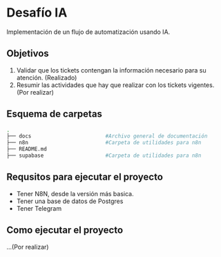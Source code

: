 # Desafío IA
Implementación de un flujo de automatización usando IA.

## Objetivos
1. Validar que los tickets contengan la información necesario para su atención. (Realizado)
2. Resumir las actividades que hay que realizar con los tickets vigentes. (Por realizar)

## Esquema de carpetas
```bash
.
├── docs                        #Archivo general de documentación
├── n8n                         #Carpeta de utilidades para n8n
├── README.md
├── supabase                    #Carpeta de utilidades para n8n

```

## Requsitos para ejecutar el proyecto

- Tener N8N, desde la versión más basica.
- Tener una base de datos de Postgres
- Tener Telegram

## Como ejecutar el proyecto
...(Por realizar)


